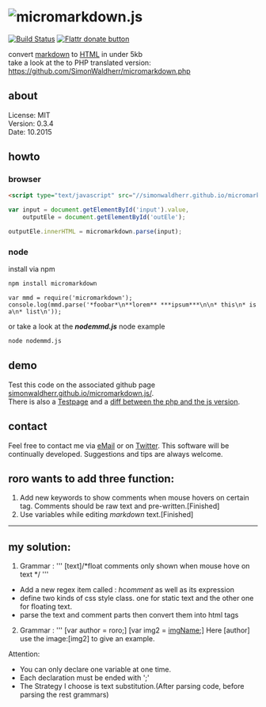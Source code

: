 # ![micromarkdown.js](http://simonwaldherr.de/umd.png)

[![Build Status](https://travis-ci.org/SimonWaldherr/micromarkdown.js.svg?branch=master)](https://travis-ci.org/SimonWaldherr/micromarkdown.js)
[![Flattr donate button](https://raw.github.com/balupton/flattr-buttons/master/badge-89x18.gif)](https://flattr.com/submit/auto?user_id=SimonWaldherr&url=http%3A%2F%2Fgithub.com%2FSimonWaldherr%2Fmicromarkdown.js "Donate monthly to this project using Flattr")

convert [markdown](http://en.wikipedia.org/wiki/Markdown) to [HTML](http://en.wikipedia.org/wiki/HTML) in under 5kb  
take a look at the to PHP translated version: https://github.com/SimonWaldherr/micromarkdown.php

## about

License:   MIT  
Version: 0.3.4  
Date:  10.2015  

## howto

### browser

```html
<script type="text/javascript" src="//simonwaldherr.github.io/micromarkdown.js/dist/micromarkdown.min.js"></script>
```

```js
var input = document.getElementById('input').value,
    outputEle = document.getElementById('outEle');

outputEle.innerHTML = micromarkdown.parse(input);
```

### node

install via npm

```sh
npm install micromarkdown
```

```node
var mmd = require('micromarkdown');
console.log(mmd.parse('*foobar*\n**lorem** ***ipsum***\n\n* this\n* is a\n* list\n'));
```

or take a look at the ***nodemmd.js*** node example

```sh
node nodemmd.js
```

## demo

Test this code on the associated github page [simonwaldherr.github.io/micromarkdown.js/](http://simonwaldherr.github.io/micromarkdown.js/).  
There is also a [Testpage](http://simonwaldherr.github.io/micromarkdown.js/test.html) and a [diff between the php and the js version](http://simonwaldherr.github.io/micromarkdown.js/diff.html).

## contact

Feel free to contact me via [eMail](mailto:contact@simonwaldherr.de) or on [Twitter](http://twitter.com/simonwaldherr). This software will be continually developed. Suggestions and tips are always welcome.

## roro wants to add three function:
1. Add new keywords to show comments when mouse hovers on certain tag. Comments should be raw text and pre-written.[Finished]
2. Use variables while editing *markdown* text.[Finished]

---

## my solution:

1. Grammar : 
'''
[text]/*float comments only shown when mouse hove on text */
'''
* Add a new regex item called : *hcomment* as well as its expression 
* define two kinds of css style class. one for static text and the other one for floating text.
* parse the text and comment parts then convert them into html tags

2. Grammar :
'''
[var author = roro;]
[var img2 = [imgName](imglink);]
Here [author] use the image:[img2] to give an example.

Attention: 
* You can only declare one variable at one time. 
* Each declaration must be ended with ';'
* The Strategy I choose is text substitution.(After parsing code, before parsing the rest grammars)